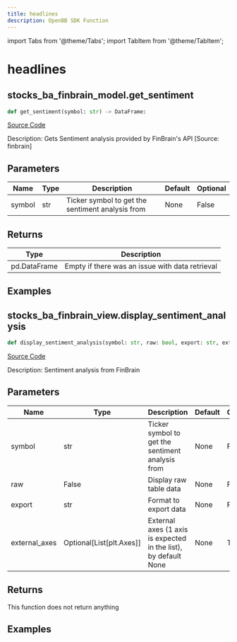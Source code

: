 ```yaml
---
title: headlines
description: OpenBB SDK Function
---
```


import Tabs from '@theme/Tabs';
import TabItem from '@theme/TabItem';

# headlines

<Tabs>
<TabItem value="model" label="Model" default>

## stocks_ba_finbrain_model.get_sentiment

```python title='openbb_terminal/common/behavioural_analysis/finbrain_model.py'
def get_sentiment(symbol: str) -> DataFrame:
```
[Source Code](https://github.com/OpenBB-finance/OpenBBTerminal/tree/main/openbb_terminal/common/behavioural_analysis/finbrain_model.py#L15)

Description: Gets Sentiment analysis provided by FinBrain's API [Source: finbrain]

## Parameters

| Name | Type | Description | Default | Optional |
| ---- | ---- | ----------- | ------- | -------- |
| symbol | str | Ticker symbol to get the sentiment analysis from | None | False |

## Returns

| Type | Description |
| ---- | ----------- |
| pd.DataFrame | Empty if there was an issue with data retrieval |

## Examples



</TabItem>
<TabItem value="view" label="View">

## stocks_ba_finbrain_view.display_sentiment_analysis

```python title='openbb_terminal/common/behavioural_analysis/finbrain_view.py'
def display_sentiment_analysis(symbol: str, raw: bool, export: str, external_axes: Optional[List[matplotlib.axes._axes.Axes]]) -> None:
```
[Source Code](https://github.com/OpenBB-finance/OpenBBTerminal/tree/main/openbb_terminal/common/behavioural_analysis/finbrain_view.py#L36)

Description: Sentiment analysis from FinBrain

## Parameters

| Name | Type | Description | Default | Optional |
| ---- | ---- | ----------- | ------- | -------- |
| symbol | str | Ticker symbol to get the sentiment analysis from | None | False |
| raw | False | Display raw table data | None | False |
| export | str | Format to export data | None | False |
| external_axes | Optional[List[plt.Axes]] | External axes (1 axis is expected in the list), by default None | None | True |

## Returns

This function does not return anything

## Examples



</TabItem>
</Tabs>